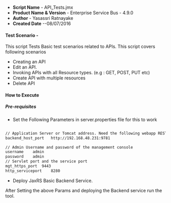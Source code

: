 - **Script Name** - API_Tests.jmx
- **Product Name & Version** -  Enterprise Service Bus - 4.9.0
- **Author** - Yasassri Ratnayake
- **Created Date** --08/07/2016

#### Test Scenario -
This script Tests Basic test scenarios related to APIs. This script covers following scenarios

- Creating an API
- Edit an API.
- Invoking APIs with all Resource types. (e.g : GET, POST, PUT etc)
- Create API with multiple resources
- Delete API

#### How to Execute 

##### Pre-requisites

- Set the Following Parameters in server.properties file for this to work
```sh

// Application Server or Tomcat address. Need the following webapp RESTfulService deployed
backend_host_port	http://192.168.48.231:9781	

// Admin Username and password of the management console
username	admin	
password	admin	
// Servlet port and the service port
mgt_https_port	9443	
http_serviceport	8280	
````
- Deploy JaxRS Basic Backend Service.

After Setting the above Params and deploying the Backend service run the tool.
